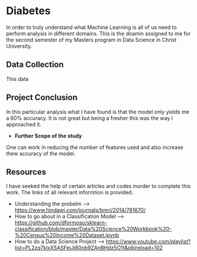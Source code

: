 # Diabetes

In order to truly understand what Machine Learning is all of us need to perform analysis in different domains. This is the doamin assigned to me for the second semester of my Masters program in Data Science in Christ University. 

## Data Collection
This data 

## Project Conclusion
In this particular analysis what I have found is that the model only yields me a 60% accuracy. It is not great but being a fresher this was the way I approached it.

- **Further Scope of the study**

One can work in reducing the number of features used and also increase thew accuracy of the model.

## Resources
I have seeked the help of certain articles and codes inorder to complete this work. The links of all relevant informtion is provided.

- Understanding the probelm --> https://www.hindawi.com/journals/bmri/2014/781670/
- How to go about in a Classification Model --> https://github.com/dformoso/sklearn-classification/blob/master/Data%20Science%20Workbook%20-%20Census%20Income%20Dataset.ipynb
- How to do a Data Science Project --> https://www.youtube.com/playlist?list=PL2zq7klxX5ASFejJj80ob9ZAnBHdz5O1t&pbjreload=102
